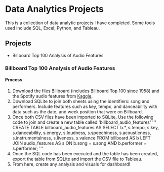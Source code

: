 # Data Analytics Projects
This is a collection of data analytic projects I have completed. Some tools used include SQL, Excel, Python, and Tableau.

## Projects
- Billboard Top 100 Analysis of Audio Features


### Billboard Top 100 Analysis of Audio Features

#### Process
1. Download the files Billboard (includes Billboard Top 100 since 1958) and the Spotify audio features from [Kaggle](https://www.kaggle.com/datasets/sujaykapadnis/top-100-billboard).
2. Download SQLite to join both sheets using the identifiers: song and performers. Include features such as key, tempo, and danceability with data such as the date, and week position that were on Billboard.
3. Once both CSV files have been imported to SQLite, Use the following code to join and create a new table called 'billboard_audio_features'
   '''
       CREATE TABLE billboard_audio_features AS
       SELECT
        b.*,
        s.tempo,
        s.key,
        s.danceability,
            s.energy,
            s.loudness,
            s.speechiness,
            s.acousticness,
            s.instrumentalness,
            s.liveness,
            s.valence
    FROM billboard AS b
    LEFT JOIN audio_features AS s
        ON b.song = s.song
        AND b.performer = s.performer;
   '''
4. Once the SQL code has been executed and the table has been created, export the table from SQLite and import the CSV file to Tableau.
5. From here, create any analysis and visuals for dashboard!
